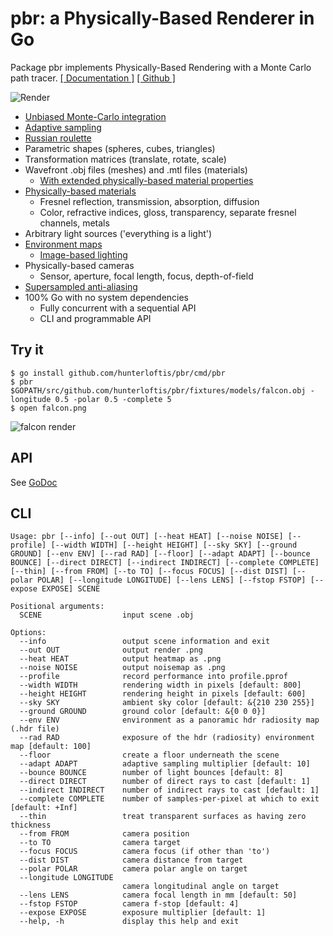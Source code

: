 # pbr: a Physically-Based Renderer in Go

Package pbr implements Physically-Based Rendering with a Monte Carlo path tracer.
[[ Documentation ]](https://godoc.org/github.com/hunterloftis/pbr/pbr)
[[ Github ]](https://github.com/hunterloftis/pbr)

![Render](https://user-images.githubusercontent.com/364501/34923521-c39b132c-f96a-11e7-9a27-f79f67268079.png)

- [Unbiased Monte-Carlo integration](https://en.wikipedia.org/wiki/Monte_Carlo_integration)
- [Adaptive sampling](https://renderman.pixar.com/resources/RenderMan_20/risSampling.html)
- [Russian roulette](https://computergraphics.stackexchange.com/questions/2316/is-russian-roulette-really-the-answer)
- Parametric shapes (spheres, cubes, triangles)
- Transformation matrices (translate, rotate, scale)
- Wavefront .obj files (meshes) and .mtl files (materials)
	- [With extended physically-based material properties](http://exocortex.com/blog/extending_wavefront_mtl_to_support_pbr)
- [Physically-based materials](https://www.marmoset.co/posts/basic-theory-of-physically-based-rendering/)
  - Fresnel reflection, transmission, absorption, diffusion
  - Color, refractive indices, gloss, transparency, separate fresnel channels, metals
- Arbitrary light sources ('everything is a light')
- [Environment maps](http://gl.ict.usc.edu/Data/HighResProbes/)
	- [Image-based lighting](https://agraphicsguy.wordpress.com/2016/09/07/image-based-lighting-in-offline-and-real-time-rendering/)
- Physically-based cameras
  - Sensor, aperture, focal length, focus, depth-of-field
- [Supersampled anti-aliasing](https://en.wikipedia.org/wiki/Supersampling)
- 100% Go with no system dependencies
	- Fully concurrent with a sequential API
	- CLI and programmable API

## Try it

```
$ go install github.com/hunterloftis/pbr/cmd/pbr
$ pbr $GOPATH/src/github.com/hunterloftis/pbr/fixtures/models/falcon.obj -longitude 0.5 -polar 0.5 -complete 5
$ open falcon.png
```

![falcon render](https://user-images.githubusercontent.com/364501/34923693-23b9425a-f96c-11e7-9d2e-611f7fffdd8f.png)

## API

See [GoDoc](https://godoc.org/github.com/hunterloftis/pbr/pbr)

## CLI

```
Usage: pbr [--info] [--out OUT] [--heat HEAT] [--noise NOISE] [--profile] [--width WIDTH] [--height HEIGHT] [--sky SKY] [--ground GROUND] [--env ENV] [--rad RAD] [--floor] [--adapt ADAPT] [--bounce BOUNCE] [--direct DIRECT] [--indirect INDIRECT] [--complete COMPLETE] [--thin] [--from FROM] [--to TO] [--focus FOCUS] [--dist DIST] [--polar POLAR] [--longitude LONGITUDE] [--lens LENS] [--fstop FSTOP] [--expose EXPOSE] SCENE

Positional arguments:
  SCENE                  input scene .obj

Options:
  --info                 output scene information and exit
  --out OUT              output render .png
  --heat HEAT            output heatmap as .png
  --noise NOISE          output noisemap as .png
  --profile              record performance into profile.pprof
  --width WIDTH          rendering width in pixels [default: 800]
  --height HEIGHT        rendering height in pixels [default: 600]
  --sky SKY              ambient sky color [default: &{210 230 255}]
  --ground GROUND        ground color [default: &{0 0 0}]
  --env ENV              environment as a panoramic hdr radiosity map (.hdr file)
  --rad RAD              exposure of the hdr (radiosity) environment map [default: 100]
  --floor                create a floor underneath the scene
  --adapt ADAPT          adaptive sampling multiplier [default: 10]
  --bounce BOUNCE        number of light bounces [default: 8]
  --direct DIRECT        number of direct rays to cast [default: 1]
  --indirect INDIRECT    number of indirect rays to cast [default: 1]
  --complete COMPLETE    number of samples-per-pixel at which to exit [default: +Inf]
  --thin                 treat transparent surfaces as having zero thickness
  --from FROM            camera position
  --to TO                camera target
  --focus FOCUS          camera focus (if other than 'to')
  --dist DIST            camera distance from target
  --polar POLAR          camera polar angle on target
  --longitude LONGITUDE
                         camera longitudinal angle on target
  --lens LENS            camera focal length in mm [default: 50]
  --fstop FSTOP          camera f-stop [default: 4]
  --expose EXPOSE        exposure multiplier [default: 1]
  --help, -h             display this help and exit
```
